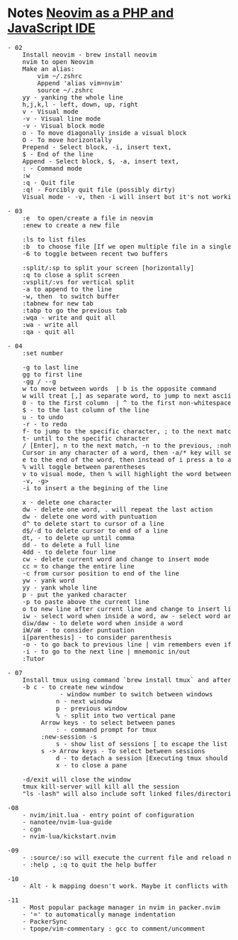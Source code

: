 # Notes [Neovim as a PHP and JavaScript IDE](https://laracasts.com/series/neovim-as-a-php-ide)

<pre>
- 02
    Install neovim - brew install neovim
    nvim to open Neovim
    Make an alias:
        vim ~/.zshrc
        Append 'alias vim=nvim'
        source ~/.zshrc
    yy - yanking the whole line
    h,j,k,l - left, down, up, right
    v - Visual mode
    <SHIFT>-v - Visual line mode
    <CTRL>-v - Visual block mode
    o - To move diagonally inside a visual block
    O - To move horizontally
    Prepend - Select block, <SHIFT>-i, insert text, <ESC>
    $ - End of the line
    Append - Select block, $, <SHIFT>-a, insert text, <ESC>
    : - Command mode
    :w <File name>
    :q - Quit file
    :q! - Forcibly quit file (possibly dirty)
    Visual mode - <CTRL>-v, then <SHIFT>-i will insert but it's not working for <SHIFT>-v combination

- 03
    :e <filename> to open/create a file in neovim
    :enew to create a new file

    :ls to list files
    :b <buffer number> to choose file [If we open multiple file in a single buffer]
    <CTRL>-6 to toggle between recent two buffers

    :split/:sp to split your screen [horizontally]
    :q to close a split screen
    :vsplit/:vs for vertical split
    <SHIFT>-a to append to the line
    <CTRL>-w, then <h,j,k,l> to switch buffer
    :tabnew for new tab
    :tabp to go the previous tab
    :wqa - write and quit all
    :wa - write all
    :qa - quit all

- 04
    :set number
    <by default [jk] move between lines instead of wrapped line>
    <SHIFT>-g to last line
    gg to first line
    <line number>-gg / <line-number>-<SHIFT>-g
    w to move between words <cursor will be at the begining of the next word> | b is the opposite command
    w will treat [,] as separate word, to jump to next ascii word use <SHIFT>-w | <SHIFT>-b is the opposite command
    0 - to the first column <it won't consider space> | ^ to the first non-whitespace character
    $ - to the last column of the line
    u - to undo
    <CTRL>-r - to redo
    f-<character> to jump to the specific character, ; to the next match, , to the previous match
    t-<character> until to the specific character
    /<specific word> [Enter], n to the next match, <SHIFT>-n to the previous, :nohlsearch/:noh for no highlight
    Cursor in any character of a word, then <SHIFT>-a/* key will search the word, n to the next, <SHIFT>-n to the previous
    e to the end of the word, then instead of i press a to append after the last character of the word
    % will toggle between parentheses
    v to visual mode, then % will highlight the word between parenthesis
    <gg, <SHIFT>-v, <SHIFT>-g>
    <SHIFT>-i to insert a the begining of the line

    x - delete one character
    dw - delete one word<without puntuation>, . will repeat the last action
    d<SHIFT>w - delete one word with puntuation
    d^ to delete start to cursor of a line
    d$/<SHIFT>-d to delete cursor to end of a line
    dt, - to delete up until comma
    dd - to delete a full line
    4dd - to delete four line
    cw - delete current word and change to insert mode
    cc = to change the entire line
    <SHIFT>-c from cursor position to end of the line
    yw - yank word
    yy - yank whole line
    p - put the yanked character
    <SHIFT>-p to paste above the current line
    o to new line after current line and change to insert line, <SHIFT>-o to the above
    iw - select word when inside a word, aw - select word around the word (consider space if present)
    diw/daw - to delete word when inside a word
    iW/aW - to consider puntuation
    i[parenthesis] - to consider parenthesis
    <CTRL>-o - to go back to previous line | vim remembers even if we close our current vim session
    <CTRL>-i - to go to the next line | mnemonic in/out
    :Tutor

- 07
    Install tmux using command `brew install tmux` and after installation, use tmux to start the program
    <CTRL>-b c - to create new window 
             <number> - window number to switch between windows 
             n - next window 
             p - previous window
             % - split into two vertical pane 
	     Arrow keys - to select between panes
             : - command prompt for tmux 
	     :new-session -s <session name>
             s - show list of sessions [<ESC> to escape the list windows]
	     s -> Arrow keys - To select between sessions
             d - to detach a session [Executing tmux should open the last session but it creates a new session; same with closing the terminal window]
             x - to close a pane 

    <CTRL>-d/exit will close the window 
    tmux kill-server will kill all the session 
    "ls -lash" will also include soft linked files/directories

-08
    - nvim/init.lua - entry point of configuration
    - nanotee/nvim-lua-guide 
    - cgn 
    - nvim-lua/kickstart.nvim 

-09
    - :source/:so will execute the current file and reload nvim
    - :help <keyword>, :q to quit the help buffer

-10
    - Alt - k mapping doesn't work. Maybe it conflicts with other mapping?

-11
    - Most popular package manager in nvim in packer.nvim 
    - '=' to automatically manage indentation
    - PackerSync 
    - tpope/vim-commentary : gcc to comment/uncomment
</pre>
